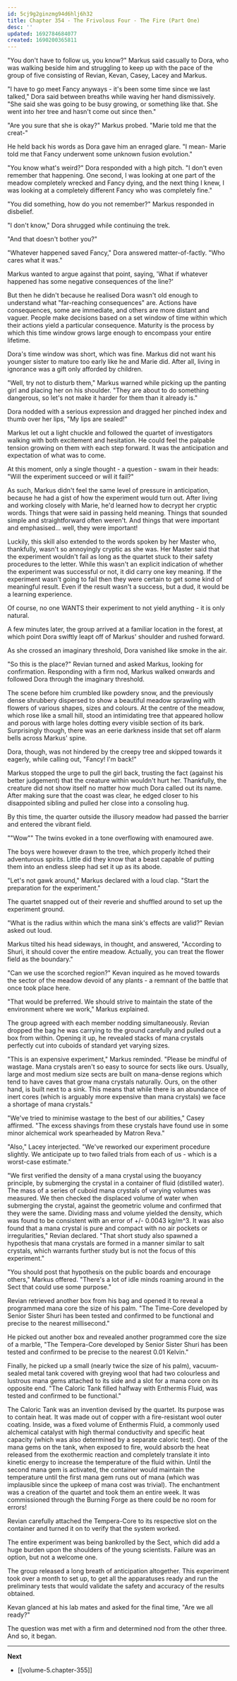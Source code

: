 ```yaml
---
id: 5cj9g2ginzmg94d6hlj6h32
title: Chapter 354 - The Frivolous Four - The Fire (Part One)
desc: ''
updated: 1692784684077
created: 1690200365811
---
```


"You don't have to follow us, you know?" Markus said casually to Dora, who was walking beside him and struggling to keep up with the pace of the group of five consisting of Revian, Kevan, Casey, Lacey and Markus.

"I have to go meet Fancy anyways - it's been some time since we last talked," Dora said between breaths while waving her hand dismissively. "She said she was going to be busy growing, or something like that. She went into her tree and hasn't come out since then."

"Are you sure that she is okay?" Markus probed. "Marie told me that the creat-"

He held back his words as Dora gave him an enraged glare. "I mean- Marie told me that Fancy underwent some unknown fusion evolution."

"You know what's weird?" Dora responded with a high pitch. "I don't even remember that happening. One second, I was looking at one part of the meadow completely wrecked and Fancy dying, and the next thing I knew, I was looking at a completely different Fancy who was completely fine."

"You did something, how do you not remember?" Markus responded in disbelief.

"I don't know," Dora shrugged while continuing the trek.

"And that doesn't bother you?"

"Whatever happened saved Fancy," Dora answered matter-of-factly. "Who cares what it was."

Markus wanted to argue against that point, saying, 'What if whatever happened has some negative consequences of the line?'

But then he didn't because he realised Dora wasn't old enough to understand what "far-reaching consequences" are. Actions have consequences, some are immediate, and others are more distant and vaguer. People make decisions based on a set window of time within which their actions yield a particular consequence. Maturity is the process by which this time window grows large enough to encompass your entire lifetime.

Dora's time window was short, which was fine. Markus did not want his younger sister to mature too early like he and Marie did. After all, living in ignorance was a gift only afforded by children.

"Well, try not to disturb them," Markus warned while picking up the panting girl and placing her on his shoulder. "They are about to do something dangerous, so let's not make it harder for them than it already is."

Dora nodded with a serious expression and dragged her pinched index and thumb over her lips, "My lips are sealed!"

Markus let out a light chuckle and followed the quartet of investigators walking with both excitement and hesitation. He could feel the palpable tension growing on them with each step forward. It was the anticipation and expectation of what was to come.

At this moment, only a single thought - a question - swam in their heads: "Will the experiment succeed or will it fail?"

As such, Markus didn't feel the same level of pressure in anticipation, because he had a gist of how the experiment would turn out. After living and working closely with Marie, he'd learned how to decrypt her cryptic words. Things that were said in passing held meaning. Things that sounded simple and straightforward often weren't. And things that were important and emphasised... well, they were important!

Luckily, this skill also extended to the words spoken by her Master who, thankfully, wasn't so annoyingly cryptic as she was. Her Master said that the experiment wouldn't fail as long as the quartet stuck to their safety procedures to the letter. While this wasn't an explicit indication of whether the experiment was successful or not, it did carry one key meaning. If the experiment wasn't going to fail then they were certain to get some kind of meaningful result. Even if the result wasn't a success, but a dud, it would be a learning experience.

Of course, no one WANTS their experiment to not yield anything - it is only natural.

A few minutes later, the group arrived at a familiar location in the forest, at which point Dora swiftly leapt off of Markus' shoulder and rushed forward.

As she crossed an imaginary threshold, Dora vanished like smoke in the air.

"So this is the place?" Revian turned and asked Markus, looking for confirmation. Responding with a firm nod, Markus walked onwards and followed Dora through the imaginary threshold.

The scene before him crumbled like powdery snow, and the previously dense shrubbery dispersed to show a beautiful meadow sprawling with flowers of various shapes, sizes and colours. At the centre of the meadow, which rose like a small hill, stood an intimidating tree that appeared hollow and porous with large holes dotting every visible section of its bark. Surprisingly though, there was an eerie darkness inside that set off alarm bells across Markus' spine.

Dora, though, was not hindered by the creepy tree and skipped towards it eagerly, while calling out, "Fancy! I'm back!"

Markus stopped the urge to pull the girl back, trusting the fact (against his better judgement) that the creature within wouldn't hurt her. Thankfully, the creature did not show itself no matter how much Dora called out its name. After making sure that the coast was clear, he edged closer to his disappointed sibling and pulled her close into a consoling hug.

By this time, the quarter outside the illusory meadow had passed the barrier and entered the vibrant field.

""Wow"" The twins evoked in a tone overflowing with enamoured awe.

The boys were however drawn to the tree, which properly itched their adventurous spirits. Little did they know that a beast capable of putting them into an endless sleep had set it up as its abode.

"Let's not gawk around," Markus declared with a loud clap. "Start the preparation for the experiment."

The quartet snapped out of their reverie and shuffled around to set up the experiment ground.

"What is the radius within which the mana sink's effects are valid?" Revian asked out loud.

Markus tilted his head sideways, in thought, and answered, "According to Shuri, it should cover the entire meadow. Actually, you can treat the flower field as the boundary."

"Can we use the scorched region?" Kevan inquired as he moved towards the sector of the meadow devoid of any plants - a remnant of the battle that once took place here.

"That would be preferred. We should strive to maintain the state of the environment where we work," Markus explained.

The group agreed with each member nodding simultaneously. Revian dropped the bag he was carrying to the ground carefully and pulled out a box from within. Opening it up, he revealed stacks of mana crystals perfectly cut into cuboids of standard yet varying sizes.

"This is an expensive experiment," Markus reminded. "Please be mindful of wastage. Mana crystals aren't so easy to source for sects like ours. Usually, large and most medium size sects are built on mana-dense regions which tend to have caves that grow mana crystals naturally. Ours, on the other hand, is built next to a sink. This means that while there is an abundance of inert cores (which is arguably more expensive than mana crystals) we face a shortage of mana crystals."

"We've tried to minimise wastage to the best of our abilities," Casey affirmed. "The excess shavings from these crystals have found use in some minor alchemical work spearheaded by Matron Reva."

"Also," Lacey interjected. "We've reworked our experiment procedure slightly. We anticipate up to two failed trials from each of us - which is a worst-case estimate."

"We first verified the density of a mana crystal using the buoyancy principle, by submerging the crystal in a container of fluid (distilled water). The mass of a series of cuboid mana crystals of varying volumes was measured. We then checked the displaced volume of water when submerging the crystal, against the geometric volume and confirmed that they were the same. Dividing mass and volume yielded the density, which was found to be consistent with an error of +/- 0.0043 kg/m^3. It was also found that a mana crystal is pure and compact with no air pockets or irregularities," Revian declared. "That short study also spawned a hypothesis that mana crystals are formed in a manner similar to salt crystals, which warrants further study but is not the focus of this experiment."

"You should post that hypothesis on the public boards and encourage others," Markus offered. "There's a lot of idle minds roaming around in the Sect that could use some purpose."

Revian retrieved another box from his bag and opened it to reveal a programmed mana core the size of his palm. "The Time-Core developed by Senior Sister Shuri has been tested and confirmed to be functional and precise to the nearest millisecond."

He picked out another box and revealed another programmed core the size of a marble, "The Tempera-Core developed by Senior Sister Shuri has been tested and confirmed to be precise to the nearest 0.01 Kelvin."

Finally, he picked up a small (nearly twice the size of his palm), vacuum-sealed metal tank covered with greying wool that had two colourless and lustrous mana gems attached to its side and a slot for a mana core on its opposite end. "The Caloric Tank filled halfway with Enthermis Fluid, was tested and confirmed to be functional."

The Caloric Tank was an invention devised by the quartet. Its purpose was to contain heat. It was made out of copper with a fire-resistant wool outer coating. Inside, was a fixed volume of Enthermis Fluid, a commonly used alchemical catalyst with high thermal conductivity and specific heat capacity (which was also determined by a separate caloric test). One of the mana gems on the tank, when exposed to fire, would absorb the heat released from the exothermic reaction and completely translate it into kinetic energy to increase the temperature of the fluid within. Until the second mana gem is activated, the container would maintain the temperature until the first mana gem runs out of mana (which was implausible since the upkeep of mana cost was trivial). The enchantment was a creation of the quartet and took them an entire week. It was commissioned through the Burning Forge as there could be no room for errors!

Revian carefully attached the Tempera-Core to its respective slot on the container and turned it on to verify that the system worked.

The entire experiment was being bankrolled by the Sect, which did add a huge burden upon the shoulders of the young scientists. Failure was an option, but not a welcome one.

The group released a long breath of anticipation altogether. This experiment took over a month to set up, to get all the apparatuses ready and run the preliminary tests that would validate the safety and accuracy of the results obtained.

Kevan glanced at his lab mates and asked for the final time, "Are we all ready?"

The question was met with a firm and determined nod from the other three. And so, it began.

____

**Next**
* [[volume-5.chapter-355]]